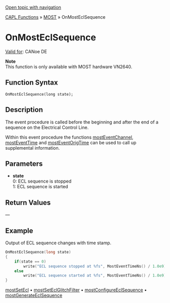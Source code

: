 [Open topic with navigation](../../../../../CANoeDEFamily.htm#Topics/CAPLFunctions/MOST/EventProcedures/CAPLfunctionOnMOSTEclSequence.md)

[CAPL Functions](../../CAPLfunctions.md) » [MOST](../CAPLfunctionsMOSTOverview.md) » OnMostEclSequence

# OnMostEclSequence

[Valid for](../../../Shared/FeatureAvailability.md): CANoe DE

**Note**  
This function is only available with MOST hardware VN2640.

## Function Syntax

`OnMostEclSequence(long state);`

## Description

The event procedure is called before the beginning and after the end of a sequence on the Electrical Control Line.

Within this event procedure the functions [mostEventChannel](../Functions/CAPLfunctionMOSTEvent.md), [mostEventTime](../Functions/CAPLfunctionMOSTEvent.md) and [mostEventOrigTime](../Functions/CAPLfunctionMOSTEvent.md) can be used to call up supplemental information.

## Parameters

- **state**  
  0: ECL sequence is stopped  
  1: ECL sequence is started

## Return Values

—

## Example

Output of ECL sequence changes with time stamp.

```c
OnMostEclSequence(long state)
{
    if(state == 0)
        write("ECL sequence stopped at %fs", MostEventTimeNs() / 1.0e9);
    else
        write("ECL sequence started at %fs", MostEventTimeNs() / 1.0e9);
}
```

[mostSetEcl](../Functions/CAPLfunctionMOSTSetGetEcl.md) • [mostSetEclGlitchFilter](../Functions/CAPLfunctionMOSTSetEclGlitchFilter.md) • [mostConfigureEclSequence](../Functions/CAPLfunctionMOSTConfigureEclSequence.md) • [mostGenerateEclSequence](../Functions/CAPLfunctionMOSTGenerateEclSequence.md)
